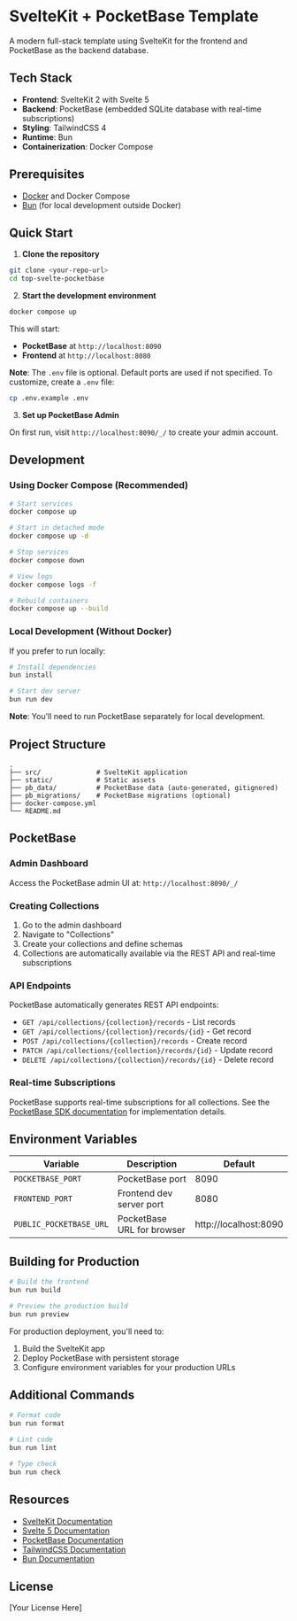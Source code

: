 # SvelteKit + PocketBase Template

A modern full-stack template using SvelteKit for the frontend and PocketBase as the backend database.

## Tech Stack

- **Frontend**: SvelteKit 2 with Svelte 5
- **Backend**: PocketBase (embedded SQLite database with real-time subscriptions)
- **Styling**: TailwindCSS 4
- **Runtime**: Bun
- **Containerization**: Docker Compose

## Prerequisites

- [Docker](https://www.docker.com/get-started) and Docker Compose
- [Bun](https://bun.sh/) (for local development outside Docker)

## Quick Start

1. **Clone the repository**

```sh
git clone <your-repo-url>
cd top-svelte-pocketbase
```

2. **Start the development environment**

```sh
docker compose up
```

This will start:
- **PocketBase** at `http://localhost:8090`
- **Frontend** at `http://localhost:8080`

**Note**: The `.env` file is optional. Default ports are used if not specified. To customize, create a `.env` file:

```sh
cp .env.example .env
```

3. **Set up PocketBase Admin**

On first run, visit `http://localhost:8090/_/` to create your admin account.

## Development

### Using Docker Compose (Recommended)

```sh
# Start services
docker compose up

# Start in detached mode
docker compose up -d

# Stop services
docker compose down

# View logs
docker compose logs -f

# Rebuild containers
docker compose up --build
```

### Local Development (Without Docker)

If you prefer to run locally:

```sh
# Install dependencies
bun install

# Start dev server
bun run dev
```

**Note**: You'll need to run PocketBase separately for local development.

## Project Structure

```
.
├── src/              # SvelteKit application
├── static/           # Static assets
├── pb_data/          # PocketBase data (auto-generated, gitignored)
├── pb_migrations/    # PocketBase migrations (optional)
├── docker-compose.yml
└── README.md
```

## PocketBase

### Admin Dashboard

Access the PocketBase admin UI at: `http://localhost:8090/_/`

### Creating Collections

1. Go to the admin dashboard
2. Navigate to "Collections"
3. Create your collections and define schemas
4. Collections are automatically available via the REST API and real-time subscriptions

### API Endpoints

PocketBase automatically generates REST API endpoints:

- `GET /api/collections/{collection}/records` - List records
- `GET /api/collections/{collection}/records/{id}` - Get record
- `POST /api/collections/{collection}/records` - Create record
- `PATCH /api/collections/{collection}/records/{id}` - Update record
- `DELETE /api/collections/{collection}/records/{id}` - Delete record

### Real-time Subscriptions

PocketBase supports real-time subscriptions for all collections. See the [PocketBase SDK documentation](https://pocketbase.io/docs/client-side-integration/) for implementation details.

## Environment Variables

| Variable | Description | Default |
|----------|-------------|---------|
| `POCKETBASE_PORT` | PocketBase port | 8090 |
| `FRONTEND_PORT` | Frontend dev server port | 8080 |
| `PUBLIC_POCKETBASE_URL` | PocketBase URL for browser | http://localhost:8090 |

## Building for Production

```sh
# Build the frontend
bun run build

# Preview the production build
bun run preview
```

For production deployment, you'll need to:
1. Build the SvelteKit app
2. Deploy PocketBase with persistent storage
3. Configure environment variables for your production URLs

## Additional Commands

```sh
# Format code
bun run format

# Lint code
bun run lint

# Type check
bun run check
```

## Resources

- [SvelteKit Documentation](https://svelte.dev/docs/kit)
- [Svelte 5 Documentation](https://svelte.dev/docs/svelte)
- [PocketBase Documentation](https://pocketbase.io/docs/)
- [TailwindCSS Documentation](https://tailwindcss.com/docs)
- [Bun Documentation](https://bun.sh/docs)

## License

[Your License Here]
